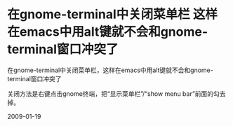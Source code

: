 # 在gnome-terminal中关闭菜单栏 这样在emacs中用alt键就不会和gnome-terminal窗口冲突了

在gnome-terminal中关闭菜单栏，这样在emacs中用alt键就不会和gnome-terminal窗口冲突了

关闭方法是右键点击gnome终端，把“显示菜单栏”/“show menu bar”前面的勾去掉。


2009-01-19